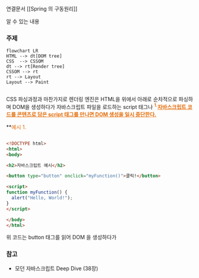 연결문서
[[Spring 의 구동원리]]

알 수 있는 내용 



### 주제

```mermaid
flowchart LR
HTML --> dt[DOM tree]
CSS  --> CSSOM 
dt --> rt[Render tree]
CSSOM --> rt
rt --> Layout 
Layout --> Paint


```

CSS 파싱과정과 마찬가지로 렌더링 엔진은 HTML을 위에서 아래로 순차적으로 파싱하며 DOM을 생성하다가 자바스크립트 파일을 로드하는 script 태그나 <font color="#e36c09"><strong><sup>1.</sup><u>자바스크립트 코드를 콘텐츠로 담은 script 태그를 만나면 DOM 생성을 일시 중단한다. </u></strong></font>

**<font color="#e36c09">예시 1.</font> 
```html

<!DOCTYPE html>
<html>
<body>

<h2>자바스크립트 예시</h2>

<button type="button" onclick="myFunction()">클릭!</button>

<script>
function myFunction() {
  alert("Hello, World!");
}
</script>

</body>
</html>

```

위 코드는 button 태그를 읽어 DOM 을 생성하다가 


### 참고
* 모던 자바스크립트 Deep Dive (38장)

